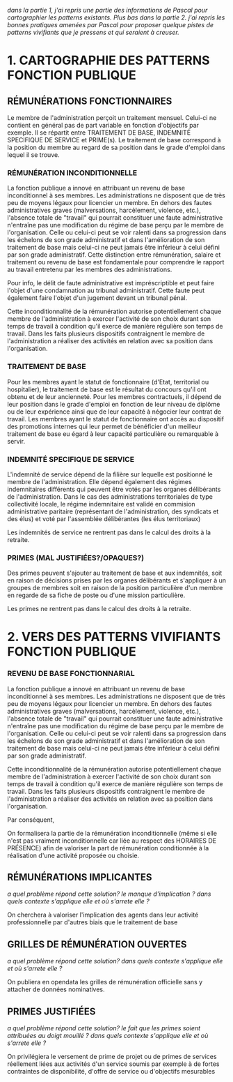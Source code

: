 *dans la partie 1, j'ai repris une partie des informations de Pascal pour cartographier les patterns existants. Plus bas dans la partie 2. j'ai repris les bonnes pratiques amenées par Pascal pour proposer quelque pistes de patterns vivifiants que je pressens et qui seraient à creuser.*


# 1. CARTOGRAPHIE DES PATTERNS FONCTION PUBLIQUE

## RÉMUNÉRATIONS FONCTIONNAIRES

Le membre de l'administration perçoit un traitement mensuel. Celui-ci ne contient en général pas de part variable en fonction d'objectifs par exemple. Il se répartit entre TRAITEMENT DE BASE, INDEMNITÉ SPECIFIQUE DE SERVICE et PRIME(s). Le traitement de base correspond à la position du membre au regard de sa position dans le grade d'emploi dans lequel il se trouve.

### RÉMUNÉRATION INCONDITIONNELLE

La fonction publique a innové en attribuant un revenu de base inconditionnel à ses membres. Les administrations ne disposent que de très peu de moyens légaux pour licencier un membre. En dehors des fautes administratives graves (malversations, harcèlement, violence, etc.), l'absence totale de "travail" qui pourrait constituer une faute administrative n'entraîne pas une modification du régime de base perçu par le membre de l'organisation. Celle ou celui-ci peut se voir ralenti dans sa progression dans les échelons de son grade administratif et dans l'amélioration de son traitement de base mais celui-ci ne peut jamais être inférieur à celui défini par son grade administratif. Cette distinction entre rémunération, salaire et traitement ou revenu de base est fondamentale pour comprendre le rapport au travail entretenu par les membres des administrations.

Pour info, le délit de faute administrative est impréscriptible et peut faire l'objet d'une condamnation au tribunal administratif. Cette faute peut également faire l'objet d'un jugement devant un tribunal pénal.

Cette inconditionnalité de la rémunération autorise potentiellement chaque membre de l'administration à exercer l'activité de son choix durant son temps de travail à condition qu'il exerce de manière régulière son temps de travail. Dans les faits plusieurs dispositifs contraignent le membre de l'administration a réaliser des activités en relation avec sa position dans l'organisation.


### TRAITEMENT DE BASE

Pour les membres ayant le statut de fonctionnaire (d'Etat, territorial ou hospitalier), le traitement de base est le résultat du concours qu'il ont obtenu et de leur ancienneté. Pour les membres contractuels, il dépend de leur position dans le grade d'emploi en fonction de leur niveau de diplôme ou de leur expérience ainsi que de leur capacité à négocier leur contrat de travail. Les membres ayant le statut de fonctionnaire ont accès au dispositif des promotions internes qui leur permet de bénéficier d'un meilleur traitement de base eu égard à leur capacité particulière ou remarquable à servir.


### INDEMNITÉ SPECIFIQUE DE SERVICE

L'indemnité de service dépend de la filière sur lequelle est positionné le membre de l'administration. Elle dépend également des régimes indemnitaires différents qui peuvent être votés par les organes délibérants de l'administration. Dans le cas des administrations territoriales de type collectivité locale, le régime indemnitaire est validé en commision administrative paritaire (représentant de l'administration, des syndicats et des élus) et voté par l'assemblée délibérantes (les élus territoriaux)

Les indemnités de service ne rentrent pas dans le calcul des droits à la retraite.

### PRIMES (MAL JUSTIFIÉES?/OPAQUES?)

Des primes peuvent s'ajouter au traitement de base et aux indemnités, soit en raison de décisions prises par les organes délibérants et s'appliquer à un groupes de membres soit en raison de la position particulière d'un membre en regarde de sa fiche de poste ou d'une mission particulière.

Les primes ne rentrent pas dans le calcul des droits à la retraite.


# 2. VERS DES PATTERNS VIVIFIANTS FONCTION PUBLIQUE 




### REVENU DE BASE FONCTIONNARIAL 

La fonction publique a innové en attribuant un revenu de base inconditionnel à ses membres. Les administrations ne disposent que de très peu de moyens légaux pour licencier un membre. En dehors des fautes administratives graves (malversations, harcèlement, violence, etc.), l'absence totale de "travail" qui pourrait constituer une faute administrative n'entraîne pas une modification du régime de base perçu par le membre de l'organisation. Celle ou celui-ci peut se voir ralenti dans sa progression dans les échelons de son grade administratif et dans l'amélioration de son traitement de base mais celui-ci ne peut jamais être inférieur à celui défini par son grade administratif.

Cette inconditionnalité de la rémunération autorise potentiellement chaque membre de l'administration à exercer l'activité de son choix durant son temps de travail à condition qu'il exerce de manière régulière son temps de travail. Dans les faits plusieurs dispositifs contraignent le membre de l'administration a réaliser des activités en relation avec sa position dans l'organisation.

Par conséquent,

On formalisera la partie de la rémunération inconditionnelle (même si elle n'est pas vraiment inconditionnelle car liée au respect des HORAIRES DE PRÉSENCE) afin de valoriser la part de rémunération conditionnée à la réalisation d'une activité proposée ou choisie.


## RÉMUNÉRATIONS IMPLICANTES

*a quel problème répond cette solution? le manque d'implication ? dans quels contexte s'applique elle et où s'arrete elle ?*

On cherchera à valoriser l'implication des agents dans leur activité professionnelle par d'autres biais que le traitement de base


## GRILLES DE RÉMUNÉRATION OUVERTES 

*a quel problème répond cette solution? dans quels contexte s'applique elle et où s'arrete elle ?*

On publiera en opendata les grilles de rémunération officielle sans y attacher de données nominatives.

## PRIMES JUSTIFIÉES

*a quel problème répond cette solution? le fait que les primes soient attribuées au doigt mouillé ? dans quels contexte s'applique elle et où s'arrete elle ?*

On privilégiera le versement de prime de projet ou de primes de services réellement liées aux activités d'un service soumis par exemple à de fortes contraintes de disponibilité, d'offre de service ou d'objectifs mesurables

